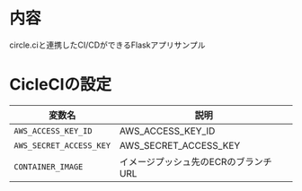 # 内容
circle.ciと連携したCI/CDができるFlaskアプリサンプル


# CicleCIの設定

|変数名  |説明  |
|---|---|
|`AWS_ACCESS_KEY_ID`  |AWS_ACCESS_KEY_ID  |
|`AWS_SECRET_ACCESS_KEY`  |AWS_SECRET_ACCESS_KEY  |
|`CONTAINER_IMAGE`  |イメージプッシュ先のECRのブランチURL  |